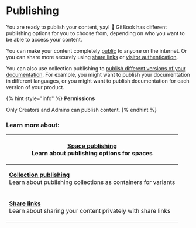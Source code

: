 # Publishing

You are ready to publish your content, yay! 🎉 GitBook has different publishing options for you to choose from, depending on who you want to be able to access your content.

You can make your content completely [public](space-publishing.md#public-space) to anyone on the internet. Or you can share more securely using [share links](share-links.md) or [visitor authentication](space-publishing.md#visitor-authentication).

You can also use collection publishing to [publish different versions of your documentation](collection-publishing.md#collections-as-variants). For example, you might want to publish your documentation in different languages, or you might want to publish documentation for each version of your product.

{% hint style="info" %}
**Permissions**

Only Creators and Admins can publish content.
{% endhint %}

### Learn more about:

| <p><strong></strong><a href="space-publishing.md"><strong>Space publishing</strong></a><br>Learn about publishing options for spaces</p>               |
| ------------------------------------------------------------------------------------------------------------------------------------------------------ |
| <p><a href="collection-publishing.md"><strong>Collection publishing</strong></a><br>Learn about publishing collections as containers for variants </p> |
| <p><a href="share-links.md"><strong>Share links</strong></a><br>Learn about sharing your content privately with share links</p>                        |
